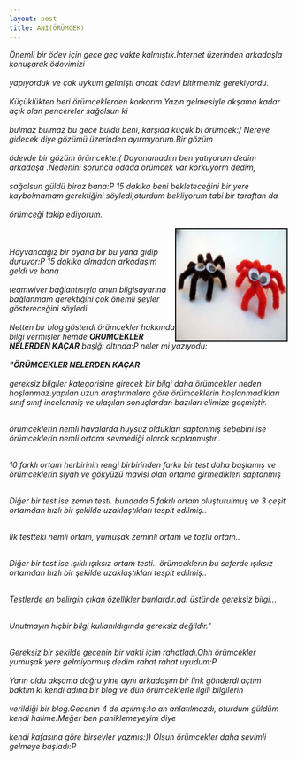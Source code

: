 ```yaml
---
layout: post
title: ANI(ÖRÜMCEK)
---
```


<i>Önemli bir ödev için gece geç vakte kalmıştık.İnternet üzerinden arkadaşla konuşarak ödevimizi <br></br>
yapıyorduk ve çok uykum gelmişti ancak ödevi bitirmemiz gerekiyordu.<br></br></i>
<i>Küçüklükten beri örümceklerden korkarım.Yazın gelmesiyle akşama kadar açık olan pencereler sağolsun ki <br></br>
bulmaz bulmaz bu gece buldu beni, karşıda küçük bi örümcek:/ Nereye gidecek diye gözümü üzerinden ayırmıyorum.Bir gözüm<br></br>
ödevde bir gözüm örümcekte:( Dayanamadım ben yatıyorum dedim arkadaşa .Nedenini sorunca odada örümcek var korkuyorm dedim,<br></br>
sağolsun güldü biraz bana:P 15 dakika beni bekleteceğini bir yere kaybolmamam gerektiğini söyledi,oturdum bekliyorum tabi bir taraftan da <br></br>örümceği takip ediyorum.<br></br></i>
<img src="/images/orumcek.jpg" border="2" height="200" width="200" align="right"><br></br>
<i>Hayvancağız bir oyana bir bu yana gidip duruyor:P 15 dakika olmadan arkadaşım geldi ve bana <br></br>
teamwiver bağlantısıyla onun bilgisayarına bağlanmam gerektiğini çok önemli şeyler göstereceğini söyledi.<br></br>
Netten bir blog gösterdi örümcekler hakkında bilgi vermişler hemde <b>ORUMCEKLER NELERDEN KAÇAR</b> başlğı altında:P neler mi yazıyodu:</i>
<br></br><b><i>"ÖRÜMCEKLER NELERDEN KAÇAR</b> <br></br></i>
<i>gereksiz bilgiler kategorisine girecek bir bilgi daha örümcekler neden hoşlanmaz.yapılan uzun araştırmalara göre örümceklerin hoşlanmadıkları sınıf sınıf incelenmiş ve ulaşılan sonuçlardan bazıları elimize geçmiştir.</i><br></br>

<i>örümceklerin nemli havalarda huysuz oldukları saptanmış sebebini ise örümceklerin nemli ortamı sevmediği olarak saptanmıştır..<br></br></i>

<i>10 farklı ortam herbirinin rengi birbirinden farklı bir test daha başlamış ve örümceklerin siyah ve gökyüzü mavisi olan ortama girmedikleri saptanmış</i> <br></br>

<i>Diğer bir test ise zemin testi. bundada 5 fakrlı ortam oluşturulmuş ve 3 çeşit ortamdan hızlı bir şekilde uzaklaştıkları tespit edilmiş..</i> <br></br>

<i>İlk testteki nemli ortam, yumuşak zeminli ortam ve tozlu ortam..</i> <br></br>

<i>Diğer bir test ise ışıklı ışıksız ortam testi.. örümceklerin bu seferde ışıksız ortamdan hızlı bir şekilde uzaklaştıkları tespit edilmiş..</i> <br></br>

<i>Testlerde en belirgin çıkan özellikler bunlardır.adı üstünde gereksiz bilgi…</i> <br></br>

<i>Unutmayın hiçbir bilgi kullanıldıgında gereksiz değildir."</i><br></br> 

<i>Gereksiz bir şekilde gecenin bir vakti içim rahatladı.Ohh örümcekler yumuşak yere gelmiyormuş dedim rahat rahat uyudum:P</i> <br></br>
<i>Yarın oldu akşama doğru yine aynı arkadaşım bir link gönderdi açtım baktım ki kendi adına bir blog ve dün örümceklerle ilgili bilgilerin
</i> <br></br><i>verildiği bir blog.Gecenin 4 de açılmış:)o an anlatılmazdı, oturdum güldüm kendi halime.Meğer ben paniklemeyeyim diye </i>
<br></br><i>kendi kafasına göre birşeyler yazmış:)) Olsun örümcekler daha sevimli gelmeye başladı:P </i> 



